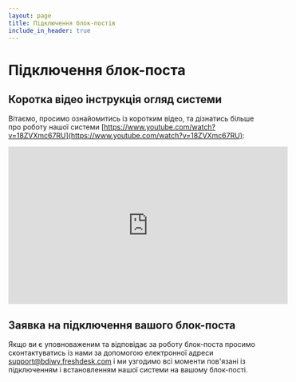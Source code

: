 ```yaml
---
layout: page
title: Підключення блок-постів
include_in_header: true
---
```


# Підключення блок-поста

## Коротка відео інструкція огляд системи

Вітаємо, просимо ознайомитись із коротким відео, та дізнатись більше про роботу нашої системи [https://www.youtube.com/watch?v=18ZVXmc67RU](https://www.youtube.com/watch?v=18ZVXmc67RU):
<iframe width="560" height="315" src="https://www.youtube.com/embed/18ZVXmc67RU" title="YouTube video player" frameborder="0" allow="accelerometer; autoplay; clipboard-write; encrypted-media; gyroscope; picture-in-picture" allowfullscreen></iframe>

## Заявка на підключення вашого блок-поста

Якщо ви є уповноваженим та відповідає за роботу блок-поста просимо сконтактуватись із нами за допомогою електронної адреси [support@bdiwy.freshdesk.com](mailto:support@bdiwy.freshdesk.com) і ми узгодимо всі моменти пов'язані із підключенням і встановленням нашої системи на вашому блок-пості.
